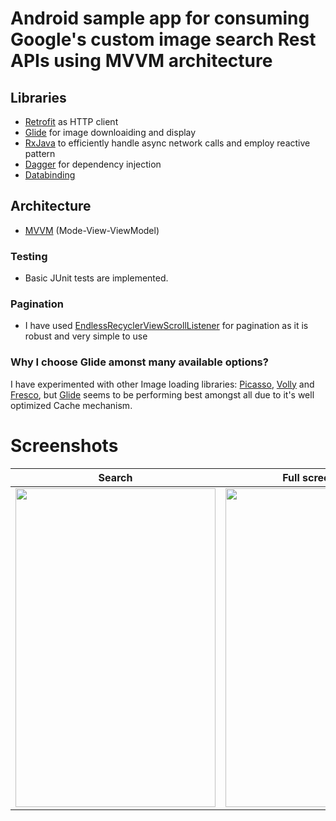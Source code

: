 # Android sample app for consuming Google's custom image search Rest APIs using MVVM architecture

## Libraries
  - [Retrofit](https://square.github.io/retrofit/) as HTTP client
  - [Glide](https://github.com/bumptech/glide) for image downloaiding and display
  - [RxJava](https://github.com/ReactiveX/RxJava) to efficiently handle async network calls and employ reactive pattern
  - [Dagger](https://google.github.io/dagger/) for dependency injection
  - [Databinding](https://developer.android.com/topic/libraries/data-binding/index.html)
 
## Architecture
  - [MVVM](https://en.wikipedia.org/wiki/Model%E2%80%93view%E2%80%93viewmodel) (Mode-View-ViewModel)

### Testing
  - Basic JUnit tests are implemented.

### Pagination
  - I have used [EndlessRecyclerViewScrollListener](https://gist.github.com/nesquena/d09dc68ff07e845cc622) for pagination as
    it is robust and very simple to use
    
### Why I choose Glide amonst many available options?
I have experimented with other Image loading libraries: [Picasso](http://square.github.io/picasso/), [Volly](https://github.com/google/volley) and [Fresco](https://github.com/facebook/fresco), but [Glide](https://github.com/bumptech/glide) seems to be performing best amongst all due to it's well optimized Cache mechanism.

# Screenshots
Search              |  Full screen image  |  Details screen
:-------------------------:|:-------------------------:|:-------------------------:
<img src="https://raw.githubusercontent.com/arjunvekariyagithub/smule_test/master/screens/search.png" width="320" height="510" />  |  <img src="https://raw.githubusercontent.com/arjunvekariyagithub/smule_test/master/screens/full_screen.png" width="320" height="510" />  |  <img src="https://raw.githubusercontent.com/arjunvekariyagithub/smule_test/master/screens/details.png" width="320" height="510" />
